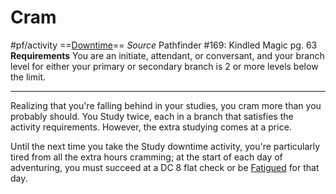 # Cram
#pf/activity 
==[Downtime](../Traits/Downtime.md)==
*Source* Pathfinder #169: Kindled Magic pg. 63
**Requirements** You are an initiate, attendant, or conversant, and your branch level for either your primary or secondary branch is 2 or more levels below the limit.

---

Realizing that you're falling behind in your studies, you cram more than you probably should. You Study twice, each in a branch that satisfies the activity requirements. However, the extra studying comes at a price.

Until the next time you take the Study downtime activity, you're particularly tired from all the extra hours cramming; at the start of each day of adventuring, you must succeed at a DC 8 flat check or be [Fatigued](../Conditions/Fatigued.md) for that day.